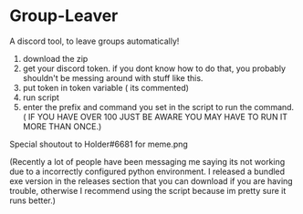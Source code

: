 # Group-Leaver
A discord tool, to leave groups automatically!

1. download the zip
2. get your discord token. if you dont know how to do that, you probably shouldn't be messing around with stuff like this.
3. put token in token variable ( its commented)
4. run script
5. enter the prefix and command you set in the script to run the command. ( IF YOU HAVE OVER 100 JUST BE AWARE YOU MAY HAVE TO RUN IT MORE THAN ONCE.)

Special shoutout to Holder#6681 for meme.png

(Recently a lot of people have been messaging me saying its not working due to a incorrectly configured python environment. I released a bundled exe version in the releases section that you can download if you are having trouble, otherwise I recommend using the script because im pretty sure it runs better.)

